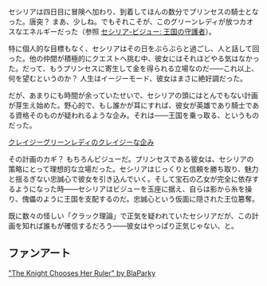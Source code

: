 <!-- title: セシリア・イマーグリーン -->
<!-- status: 生存 -->

セシリアは四日目に冒険へ加わり、到着してほんの数分でプリンセスの騎士となった。唐突？ まあ、少しね。でもそれこそが、このグリーンレディが放つカオスなエネルギーだった（参照 [セシリア-ビジュー: 王国の守護者](#edge:bijou-cecilia)）。

特に個人的な目標もなく、セシリアはその日をぶらぶらと過ごし、人と話して回った。他の仲間が積極的にクエストへ挑む中、彼女にはそれほどやる気はなかった。だって、もうプリンセスに寄生して金を得られる立場なのだ――これ以上、何を望むというのか？ 人生はイージーモード、彼女はまさに絶好調だった。

だが、あまりにも時間が余っていたせいで、セシリアの頭にはとんでもない計画が芽生え始めた。野心的で、もし誰かが耳にすれば、彼女が英雄であり騎士である資格そのものが疑われるような企み。それは――王国を乗っ取る、というものだった。

[クレイジーグリーンレディのクレイジーな企み](#embed:https://www.youtube.com/live/yK3QZkOZ6bE?feature=shared&t=4153)

その計画のカギ？ もちろんビジューだ。プリンセスである彼女は、セシリアの策略にとって理想的な立場だった。セシリアはじっくりと信頼を勝ち取り、魅力と揺るぎない忠誠心で彼女を引き込んでいく。そして宝石の乙女が完全に依存するようになった時――セシリアはビジューを玉座に据え、自らは影から糸を操り、傀儡のように王国を支配するのだ。忠誠心という仮面に隠された王位簒奪。

既に数々の怪しい「クラック理論」で正気を疑われていたセシリアだが、この計画を知れば誰もが確信するだろう――彼女はやっぱり正気じゃない、と。

## ファンアート

["The Knight Chooses Her Ruler" by BlaParky](https://x.com/BlaParky/status/1831222642730516798)

<!-- bijou, mococo, raora -->
